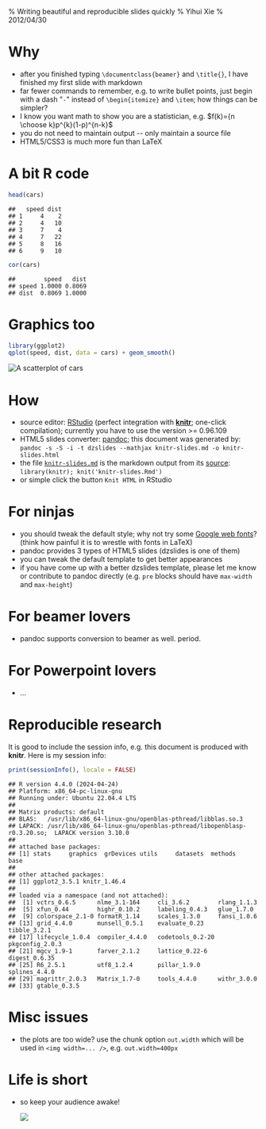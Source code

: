 % Writing beautiful and reproducible slides quickly
% Yihui Xie
% 2012/04/30



# Why

- after you finished typing `\documentclass{beamer}` and `\title{}`, I have finished my first slide with markdown
- far fewer commands to remember, e.g. to write bullet points, just begin with a dash "`-`" instead of `\begin{itemize}` and `\item`; how things can be simpler?
- I know you want math to show you are a statistician, e.g. $f(k)={n \choose k}p^{k}(1-p)^{n-k}$
- you do not need to maintain output -- only maintain a source file
- HTML5/CSS3 is much more fun than LaTeX

# A bit R code


``` r
head(cars)
```

```
##   speed dist
## 1     4    2
## 2     4   10
## 3     7    4
## 4     7   22
## 5     8   16
## 6     9   10
```

``` r
cor(cars)
```

```
##        speed   dist
## speed 1.0000 0.8069
## dist  0.8069 1.0000
```

# Graphics too


``` r
library(ggplot2)
qplot(speed, dist, data = cars) + geom_smooth()
```

![A scatterplot of `cars`](https://db.yihui.org/knitr-examples/figure/009-slides-graphics-1.png)

# How

- source editor: [RStudio](http://www.rstudio.org/) (perfect integration with [**knitr**](http://yihui.org/knitr/); one-click compilation); currently you have to use the version >= 0.96.109
- HTML5 slides converter: [pandoc](http://johnmacfarlane.net/pandoc/); this document was generated by: `pandoc -s -S -i -t dzslides --mathjax knitr-slides.md -o knitr-slides.html`
- the file [`knitr-slides.md`](https://github.com/yihui/knitr-examples/blob/master/009-slides.md) is the markdown output from its [source](https://github.com/yihui/knitr-examples/blob/master/009-slides.Rmd): `library(knitr); knit('knitr-slides.Rmd')`
- or simple click the button `Knit HTML` in RStudio

# For ninjas

- you should tweak the default style; why not try some [Google web fonts](http://www.google.com/webfonts)? (think how painful it is to wrestle with fonts in LaTeX)
- pandoc provides 3 types of HTML5 slides (dzslides is one of them)
- you can tweak the default template to get better appearances
- if you have come up with a better dzslides template, please let me know or contribute to pandoc directly (e.g. `pre` blocks should have `max-width` and `max-height`)

# For beamer lovers

- pandoc supports conversion to beamer as well. period.

# For Powerpoint lovers

- ...

# Reproducible research

It is good to include the session info, e.g. this document is produced with **knitr**. Here is my session info:


``` r
print(sessionInfo(), locale = FALSE)
```

```
## R version 4.4.0 (2024-04-24)
## Platform: x86_64-pc-linux-gnu
## Running under: Ubuntu 22.04.4 LTS
## 
## Matrix products: default
## BLAS:   /usr/lib/x86_64-linux-gnu/openblas-pthread/libblas.so.3 
## LAPACK: /usr/lib/x86_64-linux-gnu/openblas-pthread/libopenblasp-r0.3.20.so;  LAPACK version 3.10.0
## 
## attached base packages:
## [1] stats     graphics  grDevices utils     datasets  methods   base     
## 
## other attached packages:
## [1] ggplot2_3.5.1 knitr_1.46.4 
## 
## loaded via a namespace (and not attached):
##  [1] vctrs_0.6.5      nlme_3.1-164     cli_3.6.2        rlang_1.1.3     
##  [5] xfun_0.44        highr_0.10.2     labeling_0.4.3   glue_1.7.0      
##  [9] colorspace_2.1-0 formatR_1.14     scales_1.3.0     fansi_1.0.6     
## [13] grid_4.4.0       munsell_0.5.1    evaluate_0.23    tibble_3.2.1    
## [17] lifecycle_1.0.4  compiler_4.4.0   codetools_0.2-20 pkgconfig_2.0.3 
## [21] mgcv_1.9-1       farver_2.1.2     lattice_0.22-6   digest_0.6.35   
## [25] R6_2.5.1         utf8_1.2.4       pillar_1.9.0     splines_4.4.0   
## [29] magrittr_2.0.3   Matrix_1.7-0     tools_4.4.0      withr_3.0.0     
## [33] gtable_0.3.5
```

# Misc issues

- the plots are too wide? use the chunk option `out.width` which will be used in `<img width=... />`, e.g. `out.width=400px`

# Life is short

- so keep your audience awake!

    ![](http://i.imgur.com/qBO9K.jpg)
